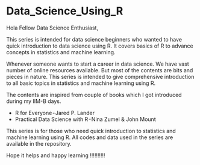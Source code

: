 # Data_Science_Using_R
Hola Fellow Data Science Enthusiast,

This series is intended for data science beginners who wanted to have quick introduction to data science using R. It covers basics of R to advance concepts in statistics and machine learning.

Whenever someone wants to start a career in data science. We have vast number of online resources available. But most of the contents are bits and pieces in nature. This series is intended to give comprehensive introduction to all basic topics in statistics and machine learning using R.

The contents are inspired from couple of books which I got introduced during my IIM-B days.
* R for Everyone - Jared P. Lander
* Practical Data Science with R - Nina Zumel & John Mount

This series is for those who need quick introduction to statistics and machine learning using R. All codes and data used in the series are available in the repository.

Hope it helps and happy learning !!!!!!!!!!
